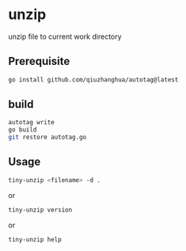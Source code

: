 # unzip
unzip file to current work directory

## Prerequisite
```bash
go install github.com/qiuzhanghua/autotag@latest
```

## build
```bash
autotag write
go build
git restore autotag.go
```

## Usage
```bash
tiny-unzip <filename> -d .
```
or
```bash
tiny-unzip version
```
or
```bash
tiny-unzip help
```